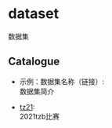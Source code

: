 # dataset
数据集

## Catalogue
- 示例：数据集名称（链接）:</br>
    数据集简介
    
- [tz21](./tz21/): </br>
    2021tzb比赛
